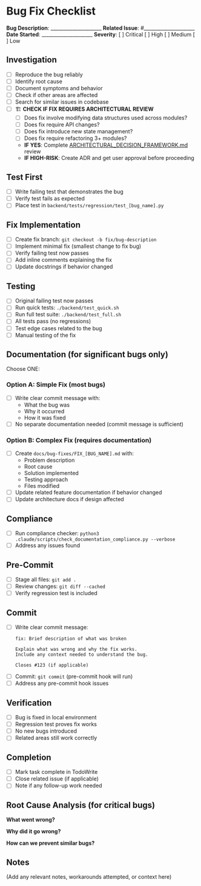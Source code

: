 # Bug Fix Checklist

**Bug Description**: _____________________
**Related Issue**: #_____________________
**Date Started**: _____________________
**Severity**: [ ] Critical [ ] High [ ] Medium [ ] Low

## Investigation

- [ ] Reproduce the bug reliably
- [ ] Identify root cause
- [ ] Document symptoms and behavior
- [ ] Check if other areas are affected
- [ ] Search for similar issues in codebase
- [ ] 🏗️ **CHECK IF FIX REQUIRES ARCHITECTURAL REVIEW**
  - [ ] Does fix involve modifying data structures used across modules?
  - [ ] Does fix require API changes?
  - [ ] Does fix introduce new state management?
  - [ ] Does fix require refactoring 3+ modules?
  - **IF YES**: Complete [ARCHITECTURAL_DECISION_FRAMEWORK.md](../.claude/ARCHITECTURAL_DECISION_FRAMEWORK.md) review
  - **IF HIGH-RISK**: Create ADR and get user approval before proceeding

## Test First

- [ ] Write failing test that demonstrates the bug
- [ ] Verify test fails as expected
- [ ] Place test in `backend/tests/regression/test_[bug_name].py`

## Fix Implementation

- [ ] Create fix branch: `git checkout -b fix/bug-description`
- [ ] Implement minimal fix (smallest change to fix bug)
- [ ] Verify failing test now passes
- [ ] Add inline comments explaining the fix
- [ ] Update docstrings if behavior changed

## Testing

- [ ] Original failing test now passes
- [ ] Run quick tests: `./backend/test_quick.sh`
- [ ] Run full test suite: `./backend/test_full.sh`
- [ ] All tests pass (no regressions)
- [ ] Test edge cases related to the bug
- [ ] Manual testing of the fix

## Documentation (for significant bugs only)

Choose ONE:

### Option A: Simple Fix (most bugs)
- [ ] Write clear commit message with:
  - What the bug was
  - Why it occurred
  - How it was fixed
- [ ] No separate documentation needed (commit message is sufficient)

### Option B: Complex Fix (requires documentation)
- [ ] Create `docs/bug-fixes/FIX_[BUG_NAME].md` with:
  - Problem description
  - Root cause
  - Solution implemented
  - Testing approach
  - Files modified
- [ ] Update related feature documentation if behavior changed
- [ ] Update architecture docs if design affected

## Compliance

- [ ] Run compliance checker: `python3 .claude/scripts/check_documentation_compliance.py --verbose`
- [ ] Address any issues found

## Pre-Commit

- [ ] Stage all files: `git add .`
- [ ] Review changes: `git diff --cached`
- [ ] Verify regression test is included

## Commit

- [ ] Write clear commit message:
  ```
  fix: Brief description of what was broken

  Explain what was wrong and why the fix works.
  Include any context needed to understand the bug.

  Closes #123 (if applicable)
  ```
- [ ] Commit: `git commit` (pre-commit hook will run)
- [ ] Address any pre-commit hook issues

## Verification

- [ ] Bug is fixed in local environment
- [ ] Regression test proves fix works
- [ ] No new bugs introduced
- [ ] Related areas still work correctly

## Completion

- [ ] Mark task complete in TodoWrite
- [ ] Close related issue (if applicable)
- [ ] Note if any follow-up work needed

## Root Cause Analysis (for critical bugs)

**What went wrong?**


**Why did it go wrong?**


**How can we prevent similar bugs?**


## Notes

(Add any relevant notes, workarounds attempted, or context here)
